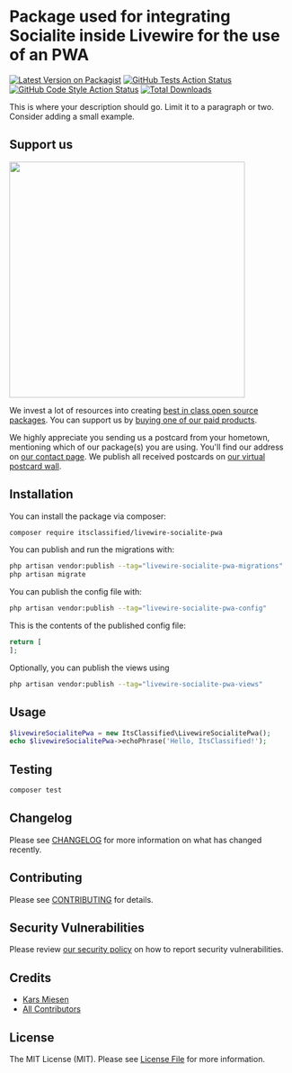 # Package used for integrating Socialite inside Livewire for the use of an PWA

[![Latest Version on Packagist](https://img.shields.io/packagist/v/itsclassified/livewire-socialite-pwa.svg?style=flat-square)](https://packagist.org/packages/itsclassified/livewire-socialite-pwa)
[![GitHub Tests Action Status](https://img.shields.io/github/workflow/status/itsclassified/livewire-socialite-pwa/run-tests?label=tests)](https://github.com/itsclassified/livewire-socialite-pwa/actions?query=workflow%3Arun-tests+branch%3Amain)
[![GitHub Code Style Action Status](https://img.shields.io/github/workflow/status/itsclassified/livewire-socialite-pwa/Fix%20PHP%20code%20style%20issues?label=code%20style)](https://github.com/itsclassified/livewire-socialite-pwa/actions?query=workflow%3A"Fix+PHP+code+style+issues"+branch%3Amain)
[![Total Downloads](https://img.shields.io/packagist/dt/itsclassified/livewire-socialite-pwa.svg?style=flat-square)](https://packagist.org/packages/itsclassified/livewire-socialite-pwa)

This is where your description should go. Limit it to a paragraph or two. Consider adding a small example.

## Support us

[<img src="https://github-ads.s3.eu-central-1.amazonaws.com/livewire-socialite-pwa.jpg?t=1" width="419px" />](https://spatie.be/github-ad-click/livewire-socialite-pwa)

We invest a lot of resources into creating [best in class open source packages](https://spatie.be/open-source). You can support us by [buying one of our paid products](https://spatie.be/open-source/support-us).

We highly appreciate you sending us a postcard from your hometown, mentioning which of our package(s) you are using. You'll find our address on [our contact page](https://spatie.be/about-us). We publish all received postcards on [our virtual postcard wall](https://spatie.be/open-source/postcards).

## Installation

You can install the package via composer:

```bash
composer require itsclassified/livewire-socialite-pwa
```

You can publish and run the migrations with:

```bash
php artisan vendor:publish --tag="livewire-socialite-pwa-migrations"
php artisan migrate
```

You can publish the config file with:

```bash
php artisan vendor:publish --tag="livewire-socialite-pwa-config"
```

This is the contents of the published config file:

```php
return [
];
```

Optionally, you can publish the views using

```bash
php artisan vendor:publish --tag="livewire-socialite-pwa-views"
```

## Usage

```php
$livewireSocialitePwa = new ItsClassified\LivewireSocialitePwa();
echo $livewireSocialitePwa->echoPhrase('Hello, ItsClassified!');
```

## Testing

```bash
composer test
```

## Changelog

Please see [CHANGELOG](CHANGELOG.md) for more information on what has changed recently.

## Contributing

Please see [CONTRIBUTING](CONTRIBUTING.md) for details.

## Security Vulnerabilities

Please review [our security policy](../../security/policy) on how to report security vulnerabilities.

## Credits

- [Kars Miesen](https://github.com/ItsClassified)
- [All Contributors](../../contributors)

## License

The MIT License (MIT). Please see [License File](LICENSE.md) for more information.
